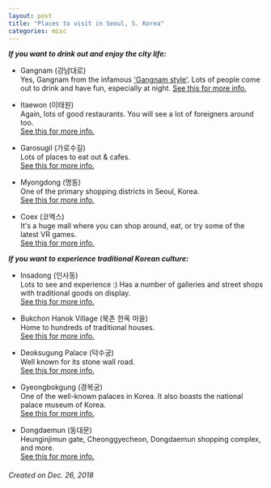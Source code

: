 ```yaml
---
layout: post
title: "Places to visit in Seoul, S. Korea"
categories: misc
---
```


_**If you want to drink out and enjoy the city life:**_
* Gangnam (강남대로)  
Yes, Gangnam from the infamous ['Gangnam style'](https://www.youtube.com/watch?v=9bZkp7q19f0). Lots of people come out to drink and have fun, especially at night.
[See this for more info.](http://english.visitkorea.or.kr/enu/ATR/SI_EN_3_1_1_1.jsp?cid=264571)

* Itaewon (이태원)  
Again, lots of good restaurants. You will see a lot of foreigners around too.  
[See this for more info.](http://english.visitkorea.or.kr/enu/ATR/SI_EN_3_1_1_1.jsp?cid=264358)

* Garosugil (가로수길)  
Lots of places to eat out & cafes.  
[See this for more info.](http://english.visitkorea.or.kr/enu/ATR/SI_EN_3_1_1_1.jsp?cid=1323377)

* Myongdong (명동)  
One of the primary shopping districts in Seoul, Korea.  
[See this for more info.](http://english.visitkorea.or.kr/enu/ATR/SI_EN_3_1_1_1.jsp?cid=264312)

* Coex (코엑스)  
It's a huge mall where you can shop around, eat, or try some of the latest VR games.  
[See this for more info.](http://english.visitkorea.or.kr/enu/SHP/SH_EN_7_2.jsp?cid=1984968)

_**If you want to experience traditional Korean culture:**_

* Insadong (인사동)  
Lots to see and experience :) Has a number of galleries and street shops with traditional goods on display.  
[See this for more info.](http://english.visitkorea.or.kr/enu/ATR/SI_EN_3_1_1_1.jsp?cid=264354)
 
* Bukchon Hanok Village (북촌 한옥 마을)  
Home to hundreds of traditional houses.  
[See this for more info.](http://english.visitkorea.or.kr/enu/ATR/SI_EN_3_1_1_1.jsp?cid=561382)

* Deoksugung Palace (덕수궁)  
Well known for its stone wall road.  
[See this for more info.](http://english.visitkorea.or.kr/enu/ATR/SI_EN_3_1_1_1.jsp?cid=264316)

* Gyeongbokgung (경복궁)  
One of the well-known palaces in Korea. It also boasts the national palace museum of Korea.  
[See this for more info.](http://english.visitkorea.or.kr/enu/ATR/SI_EN_3_1_1_1.jsp?cid=264337)

* Dongdaemun (동대문)  
Heunginjimun gate, Cheonggyecheon, Dongdaemun shopping complex, and more.  
[See this for more info.](http://english.visitkorea.or.kr/enu/ATR/SI_EN_3_6.jsp?cid=2419333)

###### Created on Dec. 26, 2018
